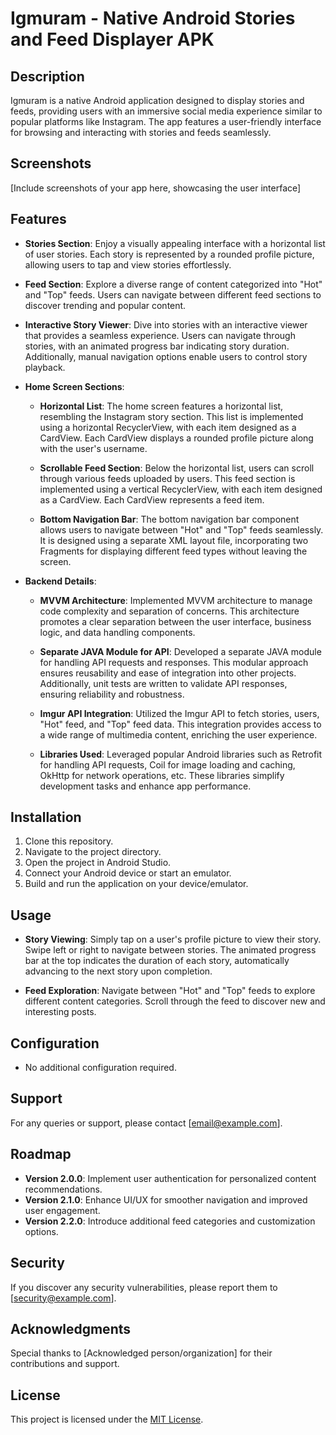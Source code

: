 # Igmuram - Native Android Stories and Feed Displayer APK

## Description
Igmuram is a native Android application designed to display stories and feeds, providing users with an immersive social media experience similar to popular platforms like Instagram. The app features a user-friendly interface for browsing and interacting with stories and feeds seamlessly.

## Screenshots
[Include screenshots of your app here, showcasing the user interface]

## Features
- **Stories Section**: Enjoy a visually appealing interface with a horizontal list of user stories. Each story is represented by a rounded profile picture, allowing users to tap and view stories effortlessly.
  
- **Feed Section**: Explore a diverse range of content categorized into "Hot" and "Top" feeds. Users can navigate between different feed sections to discover trending and popular content.

- **Interactive Story Viewer**: Dive into stories with an interactive viewer that provides a seamless experience. Users can navigate through stories, with an animated progress bar indicating story duration. Additionally, manual navigation options enable users to control story playback.

- **Home Screen Sections**:
  - **Horizontal List**: The home screen features a horizontal list, resembling the Instagram story section. This list is implemented using a horizontal RecyclerView, with each item designed as a CardView. Each CardView displays a rounded profile picture along with the user's username.
  
  - **Scrollable Feed Section**: Below the horizontal list, users can scroll through various feeds uploaded by users. This feed section is implemented using a vertical RecyclerView, with each item designed as a CardView. Each CardView represents a feed item.
  
  - **Bottom Navigation Bar**: The bottom navigation bar component allows users to navigate between "Hot" and "Top" feeds seamlessly. It is designed using a separate XML layout file, incorporating two Fragments for displaying different feed types without leaving the screen.

- **Backend Details**:
  - **MVVM Architecture**: Implemented MVVM architecture to manage code complexity and separation of concerns. This architecture promotes a clear separation between the user interface, business logic, and data handling components.
  
  - **Separate JAVA Module for API**: Developed a separate JAVA module for handling API requests and responses. This modular approach ensures reusability and ease of integration into other projects. Additionally, unit tests are written to validate API responses, ensuring reliability and robustness.
  
  - **Imgur API Integration**: Utilized the Imgur API to fetch stories, users, "Hot" feed, and "Top" feed data. This integration provides access to a wide range of multimedia content, enriching the user experience.
  
  - **Libraries Used**: Leveraged popular Android libraries such as Retrofit for handling API requests, Coil for image loading and caching, OkHttp for network operations, etc. These libraries simplify development tasks and enhance app performance.

## Installation
1. Clone this repository.
2. Navigate to the project directory.
3. Open the project in Android Studio.
4. Connect your Android device or start an emulator.
5. Build and run the application on your device/emulator.

## Usage
- **Story Viewing**: Simply tap on a user's profile picture to view their story. Swipe left or right to navigate between stories. The animated progress bar at the top indicates the duration of each story, automatically advancing to the next story upon completion.
  
- **Feed Exploration**: Navigate between "Hot" and "Top" feeds to explore different content categories. Scroll through the feed to discover new and interesting posts.

## Configuration
- No additional configuration required.

## Support
For any queries or support, please contact [email@example.com].

## Roadmap
- **Version 2.0.0**: Implement user authentication for personalized content recommendations.
- **Version 2.1.0**: Enhance UI/UX for smoother navigation and improved user engagement.
- **Version 2.2.0**: Introduce additional feed categories and customization options.

## Security
If you discover any security vulnerabilities, please report them to [security@example.com].

## Acknowledgments
Special thanks to [Acknowledged person/organization] for their contributions and support.

## License
This project is licensed under the [MIT License](LICENSE).
